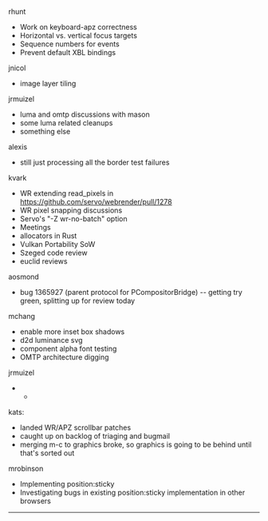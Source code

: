 rhunt
* Work on keyboard-apz correctness
* Horizontal vs. vertical focus targets
* Sequence numbers for events
* Prevent default XBL bindings



jnicol
* image layer tiling





jrmuizel
* luma and omtp discussions with mason
* some luma related cleanups
* something else



alexis
* still just processing all the border test failures





kvark
* WR extending read_pixels in https://github.com/servo/webrender/pull/1278
* WR pixel snapping discussions
* Servo's "-Z wr-no-batch" option
* Meetings
* allocators in Rust
* Vulkan Portability SoW
* Szeged code review
* euclid reviews



aosmond
* bug 1365927 (parent protocol for PCompositorBridge) -- getting try green, splitting up for review today



mchang
* enable more inset box shadows
* d2d luminance svg 
* component alpha font testing
* OMTP architecture digging



jrmuizel
* * 


kats:
* landed WR/APZ scrollbar patches
* caught up on backlog of triaging and bugmail
* merging m-c to graphics broke, so graphics is going to be behind until that's sorted out



mrobinson
* Implementing position:sticky
* Investigating bugs in existing position:sticky implementation in other browsers

________________


